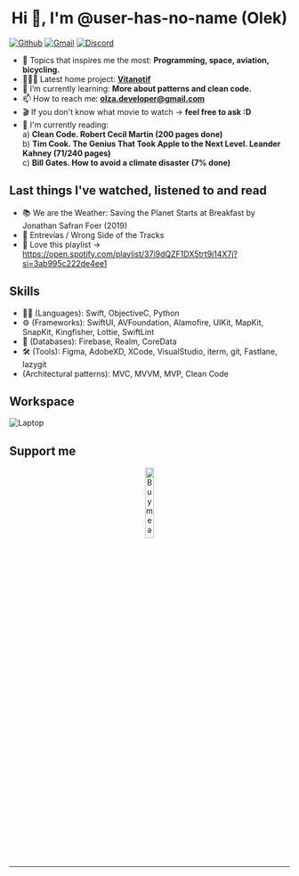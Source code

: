 
<h1 align="center">Hi 👋, I'm @user-has-no-name (Olek) </h1>

[![Github](https://img.shields.io/badge/-Github-000?style=flat&logo=Github&logoColor=white)](https://github.com/user-has-no-name)
[![Gmail](https://img.shields.io/badge/-Gmail-c14438?style=flat&logo=Gmail&logoColor=white)](mailto:zavazhenski@gmail.com)
[![Discord](https://img.shields.io/badge/Discord-7289DA?style=flat&logo=discord&logoColor=white)](https://discordapp.com/users/215762051153395713)


- 👀 Topics that inspires me the most: **Programming, space, aviation, bicycling.**
- 👨🏽‍💻 Latest home project: **[Vitanotif](https://apps.apple.com/us/app/vitanotif/id1627758080?platform=iphone)** 
- 🌱 I’m currently learning: **More about patterns and clean code.**
- 📫 How to reach me: **olza.developer@gmail.com**
- 🎬 If you don't know what movie to watch -> **feel free to ask :D**
- 📖 I'm currently reading: <br /> 
     a) **Clean Code. Robert Cecil Martin (200 pages done)** <br /> 
     b) **Tim Cook. The Genius That Took Apple to the Next Level. Leander Kahney (71/240 pages)**<br /> 
     c) **Bill Gates. How to avoid a climate disaster (7% done)**<br /> 

## Last things I've watched, listened to and read 
- 📚 We are the Weather: Saving the Planet Starts at Breakfast by Jonathan Safran Foer (2019) 
- 🍿 Entrevías / Wrong Side of the Tracks
- 🎵 Love this playlist -> https://open.spotify.com/playlist/37i9dQZF1DX5trt9i14X7j?si=3ab995c222de4ee1


## Skills
- 👨‍💻 (Languages): Swift, ObjectiveC, Python
- ⚙️ (Frameworks): SwiftUI, AVFoundation, Alamofire, UIKit, MapKit, SnapKit, Kingfisher, Lottie, SwiftLint
- 💽 (Databases): Firebase, Realm, CoreData
- 🛠 (Tools): Figma, AdobeXD, XCode, VisualStudio, iterm, git, Fastlane, lazygit
- (Architectural patterns): MVC, MVVM, MVP, Clean Code


## Workspace
![Laptop](https://img.shields.io/badge/Apple-MacBook_Air_M1-999999?style=flat&logo=apple&logoColor=white)


## Support me
<!-- Your support, if you have it 
@onimur created this image, feel free to use it. 
-->
<p align="center">
  <a href="https://www.buymeacoffee.com/olza" target="_blank">
      <img width="18%" alt="Buy me a coffee" src="https://raw.githubusercontent.com/onimur/.github/master/.resources/support-buy-coffee.png"/>
  </a>
</p>

---

